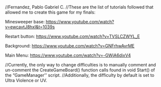 //Fernandez, Pablo Gabriel C.
//These are the list of tutorials followed that allowed me to create this game for my finals:

Minesweeper base:
https://www.youtube.com/watch?v=ewcavtJ8hxI&t=1039s

Restart button:
https://www.youtube.com/watch?v=TVSLCZWYL_E

Background:
https://www.youtube.com/watch?v=GNFrhwAvrME

Main Menu:
https://www.youtube.com/watch?v=-GWjA6dixV4

//Currently, the only way to change difficulties is to manually comment and un-comment the CreateGameBoard() function calls found in void Start() of the “GameManager'' script. 
//Additionally, the difficulty by default is set to Ultra Violence or UV.
